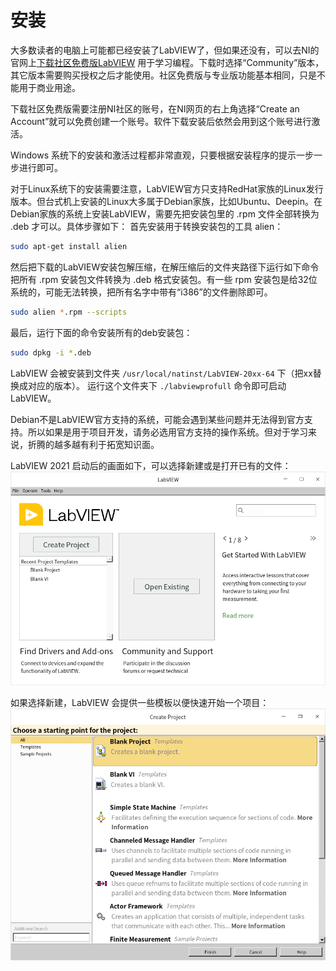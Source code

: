 # 安装

大多数读者的电脑上可能都已经安装了LabVIEW了，但如果还没有，可以去NI的官网上[下载社区免费版LabVIEW](https://www.ni.com/en-us/shop/labview.html) 用于学习编程。下载时选择“Community”版本，其它版本需要购买授权之后才能使用。社区免费版与专业版功能基本相同，只是不能用于商业用途。

下载社区免费版需要注册NI社区的账号，在NI网页的右上角选择“Create an Account”就可以免费创建一个账号。软件下载安装后依然会用到这个账号进行激活。

Windows 系统下的安装和激活过程都非常直观，只要根据安装程序的提示一步一步进行即可。

对于Linux系统下的安装需要注意，LabVIEW官方只支持RedHat家族的Linux发行版本。但台式机上安装的Linux大多属于Debian家族，比如Ubuntu、Deepin。在Debian家族的系统上安装LabVIEW，需要先把安装包里的 .rpm 文件全部转换为 .deb 才可以。具体步骤如下：
首先安装用于转换安装包的工具 alien：
```sh
sudo apt-get install alien
```

然后把下载的LabVIEW安装包解压缩，在解压缩后的文件夹路径下运行如下命令把所有 .rpm 安装包文件转换为 .deb 格式安装包。有一些 rpm 安装包是给32位系统的，可能无法转换，把所有名字中带有“i386”的文件删除即可。
```sh
sudo alien *.rpm --scripts
```

最后，运行下面的命令安装所有的deb安装包：
```sh
sudo dpkg -i *.deb
```

LabVIEW 会被安装到文件夹 `/usr/local/natinst/LabVIEW-20xx-64` 下（把xx替换成对应的版本）。 运行这个文件夹下 `./labviewprofull` 命令即可启动LabVIEW。

Debian不是LabVIEW官方支持的系统，可能会遇到某些问题并无法得到官方支持。所以如果是用于项目开发，请务必选用官方支持的操作系统。但对于学习来说，折腾的越多越有利于拓宽知识面。

LabVIEW 2021 启动后的画面如下，可以选择新建或是打开已有的文件：
![images_2/w_20211203094255.png](images_2/w_20211203094255.png "LabVIEW启动画面")

如果选择新建，LabVIEW 会提供一些模板以便快速开始一个项目：
![images_2/w_20211203093945.png](images_2/w_20211203093945.png "创建新项目或VI")